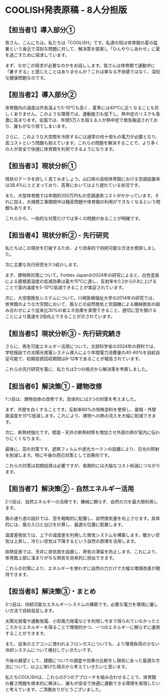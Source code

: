 # COOLISH発表原稿 - 8人分担版

## 【担当者1】導入部分①
皆さん、こんにちは。私たちは「COOLISH」です。私達の班は体育館の夏の猛暑という身近で深刻な問題に対して、解決策を提案し「ひんやりしあわせ」に夏を過ごすために探求しています。

まず、なぜこの探求が必要なのかをお話しします。皆さんは体育館で運動中に「暑すぎる」と感じたことはありませんか？これは単なる不快感ではなく、深刻な健康問題なのです。

## 【担当者2】導入部分②
体育館内の温度は外気温より5-10℃も高く、夏季には40℃に近くなることも珍しくありません。このような環境では、運動能力も低下し、熱中症のリスクも急激に高まります。全国では、年間5万人を超える人が熱中症で救急搬送されており、誰もがなり得てしまいます。

さらに、このような大空間を冷房するには通常の何十倍もの電力が必要となり、高コストという問題も抱えています。これらの問題を解決することで、より多くの人が安全で快適に体育館を利用できるようになります。

## 【担当者3】現状分析①
現状のデータを詳しく見てみましょう。山口県の高校体育館における空調設置率は38.4%にとどまっており、高専においてはより遅れている状況です。

また、大型体育館では年間約300万円もの空調運用コストがかかっています。それに加え、大規模工事期間中は騒音問題や体育館の利用ができなくなるという問題もあります。

これらから、一般的な対策だけでは多くの問題があることが明確です。

## 【担当者4】現状分析② - 先行研究
私たちはこの現状を打破するため、より効率的で持続可能な方法を模索しました。

次に主要な先行研究を3つ紹介します。

まず、建物熱対策について。Forbes Japanの2024年の研究によると、白色塗装による屋根面温度の低減効果は最大15℃に達し、反射率を0.2から0.8に上げることで室内温度を5-10℃低減できることが実証されています。

次に、大空間換気システムについて。川崎医療福祉大学の2014年の研究では、体育館のような大空間において、風などの自然換気と空調機による機械換気の組み合わせにより従来比30%の省エネ効果を実現できること、適切に窓を開けることにより風速を2倍向上できることが示されています。

## 【担当者5】現状分析③ - 先行研究続き
さらに、再生可能エネルギー活用について。文部科学省の2024年の資料では、学校施設での太陽光発電システム導入により年間電力消費量の40-60%を自給自足可能で、初期投資回収期間は8-12年であることが報告されています。

これらの先行研究を基に、私たちは3つの視点から解決策を考察しました。

## 【担当者6】解決策① - 建物改修
1つ目は、建物自体の改修です。具体的には3つの対策を考えました。

まず、外壁を白くすることです。反射率80%の特殊塗料を使用し、屋根・外壁面温度を15℃低減します。これにより、建物への熱の流入を大幅に削減できます。

次に、断熱材強化です。壁面・天井の断熱材厚を増加させ外部の熱が室内に伝わりにくくなります。

最後に、窓の対策です。遮熱フィルムや遮光カーテンの設置により、日光の照射を削減します。特に午後の西日対策として効果的です。

これらの対策は初期投資は必要ですが、長期的には大幅なコスト削減につながります。

## 【担当者7】解決策② - 自然エネルギー活用
2つ目は、自然エネルギーの活用です。機械に頼らず、自然の力を最大限利用します。

風の通り道の設計では、窓を戦略的に配置し、自然換気量を向上させます。具体的には、風の入口と出口を計算し、最適な位置に配置します。

温度差換気では、上下の温度差を利用した換気システムを構築します。暖かい空気は上昇し、冷たい空気は下降するという自然の原理を活用します。

排熱促進では、天井に排気扇を設置し、熱気の滞留を防止します。これにより、体育館上部に溜まりがちな熱気を効率的に排出できます。

これらの対策により、エネルギーを使わずに自然の力だけで大幅な環境改善が期待できます。

## 【担当者8】解決策③・まとめ
3つ目は、持続可能なエネルギーシステムの構築です。必要な電力を環境に優しい方法で自給自足します。

太陽光発電や運動発電、小型風力発電などを利用し今まで得られていなかったところからエネルギーを得ることで環境的かつ、一つのエネルギーに頼らずに運用することができます。

また、従来のエアコンに使われるフロンガスについても、より環境負荷の少ない冷却システムについて検討していきたいです。

今後の展望として、課題についての調査や効果の比較をし現状にあった最適な方法について、以上に挙げた視点から考えていきたいと思います。

私たちCOOLISHは、これらの3つのアプローチを組み合わせることで、体育館の暑さ問題を根本的に解決し、誰もが安全で快適に運動できる環境を実現したいと考えています。ご清聴ありがとうございました。